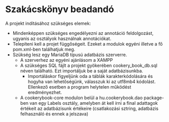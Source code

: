 # Szakácskönyv beadandó

A projekt indításához szükséges elemek:
- Mindenképpen szükséges engedélyezni az annotáció feldolgozást, ugyanis az osztályok használnak annotációkat.
- Telepíteni kell a projet függőségeit. Ezeket a modulok egyéni illetve a fő pom.xml-ben találhatjuk meg.
- Szükség lesz egy MariaDB típusú adatbázis szerverre.
  - A szerverhez az egyéni ajánlásom a XAMPP
  - A szükséges SQL fájlt a projekt gyökerében cookery_book_db.sql néven található. Ezt importáljuk be a saját adatbázisunkba.
    - Importáláskor figyeljünk oda a táblák karakterkódolására és hogyha van lehetőségünk, válasszuk ki az utf8mb4 kódolást. Ellenkező esetben a program helytelen működést eredményezhet.
  - A cookerybook-core modulon belül a hu.cookerybook.dao package-ben van egy Labels osztály, amelyben át kell írni a final adattagok értékeit az adatbázisunk értékeire (csatlakozási sztring, adatbázis felhasználó és ennek a jelszava)


